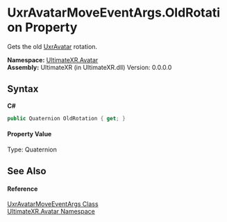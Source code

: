 # UxrAvatarMoveEventArgs.OldRotation Property 
 

Gets the old <a href="T_UltimateXR_Avatar_UxrAvatar">UxrAvatar</a> rotation.

**Namespace:**&nbsp;<a href="N_UltimateXR_Avatar">UltimateXR.Avatar</a><br />**Assembly:**&nbsp;UltimateXR (in UltimateXR.dll) Version: 0.0.0.0

## Syntax

**C#**<br />
``` C#
public Quaternion OldRotation { get; }
```


#### Property Value
Type: Quaternion

## See Also


#### Reference
<a href="T_UltimateXR_Avatar_UxrAvatarMoveEventArgs">UxrAvatarMoveEventArgs Class</a><br /><a href="N_UltimateXR_Avatar">UltimateXR.Avatar Namespace</a><br />